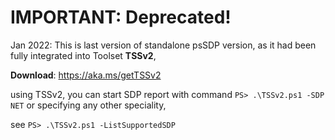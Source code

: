 # IMPORTANT: Deprecated!
Jan 2022: This is last version of standalone psSDP version, as it had been fully integrated into Toolset **TSSv2**,

**Download**: https://aka.ms/getTSSv2

using TSSv2, you can start SDP report with command
`PS> .\TSSv2.ps1 -SDP NET`
or specifying any other speciality, 

see `PS> .\TSSv2.ps1 -ListSupportedSDP`

